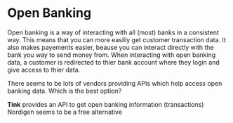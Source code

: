 # Open Banking

Open banking is a way of interacting with all (most) banks in a consistent way. This means that you can more easiliy get customer transaction data. It also makes payements easier, beause you can interact directly with the bank you way to send money from. 
When interacting with open banking data, a customer is redirected to thier bank account where they login and give access to thier data. 

There seems to be lots of vendors providing APIs which help access open banking data. Which is the best option?

**Tink** provides an API to get open banking information (transactions)
Nordigen seems to be a free alternative
